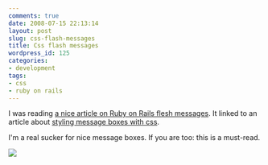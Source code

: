 ```yaml
---
comments: true
date: 2008-07-15 22:13:14
layout: post
slug: css-flash-messages
title: Css flash messages
wordpress_id: 125
categories:
- development
tags:
- css
- ruby on rails
---
```


I was reading [a nice article on Ruby on Rails flesh messages](http://rubypond.com/articles/2008/07/11/useful-flash-messages-in-rails/). It linked to an article about [styling message boxes with css](http://www.jankoatwarpspeed.com/post/2008/05/22/CSS-Message-Boxes-for-different-message-types.aspx).

I'm a real sucker for nice message boxes. If you are too: this is a must-read.

![](/images/uploads/2008/07/flash_message.png)
